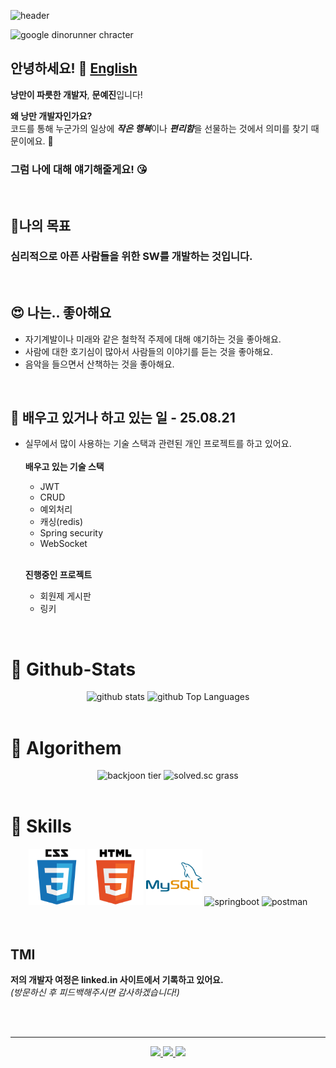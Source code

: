 ![header](https://capsule-render.vercel.app/api?type=waving&color=0:00c9ff,50:92fe9d,100:fcb69f&height=200&section=header&text=만나서%20반가워요!&fontSize=48&fontColor=ffffff&fontAlign=28&fontAlignY=45)

<img src="https://media4.giphy.com/media/v1.Y2lkPTc5MGI3NjExaTJmdXlpYmh0M2d0dzB0NGs4cW12OTgzenh3Z3N4ZGtvNjBna3BmaSZlcD12MV9pbnRlcm5hbF9naWZfYnlfaWQmY3Q9Zw/Q7SKqn3G97xpmfSOvG/giphy.gif" width="70px" height="70px" alt="google dinorunner chracter">

## 안녕하세요! 👋 <a href="https://github.com/myj456/myj456/blob/main/README.md">English</a>
**낭만이 파릇한 개발자**, **문예진**입니다!

**왜 낭만 개발자인가요?** <br>
코드를 통해 누군가의 일상에 ***작은 행복***이나 ***편리함***을 선물하는 것에서 의미를 찾기 때문이에요.  🌸

### 그럼 나에 대해 얘기해줄게요! 😘

<br>

## 🚩나의 목표
### 심리적으로 아픈 사람들을 위한 SW를 개발하는 것입니다.

<br>

## 😍 나는.. 좋아해요
- 자기계발이나 미래와 같은 철학적 주제에 대해 얘기하는 것을 좋아해요.
- 사람에 대한 호기심이 많아서 사람들의 이야기를 듣는 것을 좋아해요.
- 음악을 들으면서 산책하는 것을 좋아해요.

<br>

## 📒 배우고 있거나 하고 있는 일 - 25.08.21
- 실무에서 많이 사용하는 기술 스택과 관련된 개인 프로젝트를 하고 있어요.
  <br><br>
  **배우고 있는 기술 스택**
  - JWT
  - CRUD
  - 예외처리
  - 캐싱(redis)
  - Spring security
  - WebSocket

  <br>

  **진행중인 프로젝트**
  - 회원제 게시판
  - 링키

<br>

# 📑 Github-Stats
<div align=center>
  <img src="https://github-readme-stats.vercel.app/api?username=myj456&theme=vue&show_icons=true" alt="github stats" />
  <img src="https://github-readme-stats.vercel.app/api/top-langs/?username=myj456&layout=compact" alt="github Top Languages" />
</div>

<br>

# 🔩 Algorithem
<div align=center>
  <img src="http://mazassumnida.wtf/api/v2/generate_badge?boj=sakuj" alt="backjoon tier" />
  <img src="http://mazandi.herokuapp.com/api?handle=sakuj&theme=warm" alt="solved.sc grass" />
</div>

<br>

# 🔧 Skills
<div class="skills" align="center">
  <img src="https://raw.githubusercontent.com/devicons/devicon/master/icons/css3/css3-original-wordmark.svg" alt="css3" width="90" height="90"/>  
  <img src="https://raw.githubusercontent.com/devicons/devicon/master/icons/html5/html5-original-wordmark.svg" alt="html5" width="90" height="90"/>
  <img src="https://raw.githubusercontent.com/devicons/devicon/master/icons/mysql/mysql-original-wordmark.svg" alt="mysql" width="90" height="90"/>
  <img src="https://linked2ev.github.io/assets//img/icon/iconSpringboot.png" alt="springboot" width="90" height="90"/>
  <img src="https://www.vectorlogo.zone/logos/getpostman/getpostman-icon.svg" alt="postman" width="90" height="90"/>
</div>

<br>
<br>

## TMI
**저의 개발자 여정은 linked.in 사이트에서 기록하고 있어요.** <br>
*(방문하신 후 피드백해주시면 감사하겠습니다!)*

<br>
<br>

---
<div align=center>
  <a href="mailto:bkspringmyj@gmail.com">
    <img src="https://img.shields.io/badge/gmail-D14836?style=for-the-badge&logo=gmail&logoColor=white&link=mailto:bkspringmyj@gmail.com"> 
  </a>
  <a href="https://velog.io/@waple456">
      <img src="https://img.shields.io/badge/velog-12b886?style=for-the-badge&logo=velog&logoColor=white&link=https://velog.io/@waple456"> 
  </a>
  <a href="https://www.linkedin.com/in/%EC%98%88%EC%A7%84-%EB%AC%B8-46b17937a/?trk=opento_sprofile_goalscard">
      <img src="https://img.shields.io/static/v1?message=LinkedIn&logo=linkedin&label=&color=0077B5&logoColor=white&labelColor=&style=for-the-badge">
  </a>
</div>

<br>
<br>
